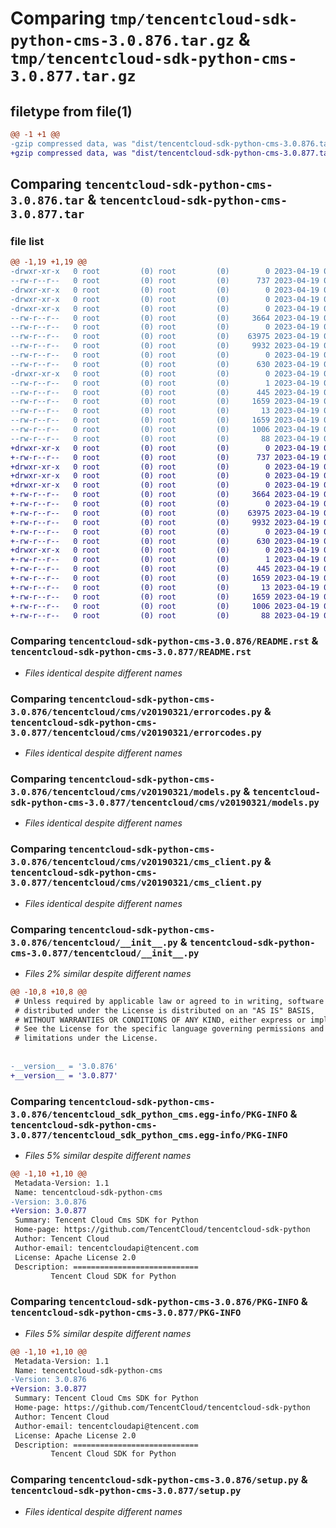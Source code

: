 # Comparing `tmp/tencentcloud-sdk-python-cms-3.0.876.tar.gz` & `tmp/tencentcloud-sdk-python-cms-3.0.877.tar.gz`

## filetype from file(1)

```diff
@@ -1 +1 @@
-gzip compressed data, was "dist/tencentcloud-sdk-python-cms-3.0.876.tar", last modified: Wed Apr 19 00:22:39 2023, max compression
+gzip compressed data, was "dist/tencentcloud-sdk-python-cms-3.0.877.tar", last modified: Wed Apr 19 09:10:50 2023, max compression
```

## Comparing `tencentcloud-sdk-python-cms-3.0.876.tar` & `tencentcloud-sdk-python-cms-3.0.877.tar`

### file list

```diff
@@ -1,19 +1,19 @@
-drwxr-xr-x   0 root         (0) root         (0)        0 2023-04-19 00:22:39.000000 tencentcloud-sdk-python-cms-3.0.876/
--rw-r--r--   0 root         (0) root         (0)      737 2023-04-19 00:22:39.000000 tencentcloud-sdk-python-cms-3.0.876/README.rst
-drwxr-xr-x   0 root         (0) root         (0)        0 2023-04-19 00:22:39.000000 tencentcloud-sdk-python-cms-3.0.876/tencentcloud/
-drwxr-xr-x   0 root         (0) root         (0)        0 2023-04-19 00:22:39.000000 tencentcloud-sdk-python-cms-3.0.876/tencentcloud/cms/
-drwxr-xr-x   0 root         (0) root         (0)        0 2023-04-19 00:22:39.000000 tencentcloud-sdk-python-cms-3.0.876/tencentcloud/cms/v20190321/
--rw-r--r--   0 root         (0) root         (0)     3664 2023-04-19 00:22:39.000000 tencentcloud-sdk-python-cms-3.0.876/tencentcloud/cms/v20190321/errorcodes.py
--rw-r--r--   0 root         (0) root         (0)        0 2023-04-19 00:22:39.000000 tencentcloud-sdk-python-cms-3.0.876/tencentcloud/cms/v20190321/__init__.py
--rw-r--r--   0 root         (0) root         (0)    63975 2023-04-19 00:22:39.000000 tencentcloud-sdk-python-cms-3.0.876/tencentcloud/cms/v20190321/models.py
--rw-r--r--   0 root         (0) root         (0)     9932 2023-04-19 00:22:39.000000 tencentcloud-sdk-python-cms-3.0.876/tencentcloud/cms/v20190321/cms_client.py
--rw-r--r--   0 root         (0) root         (0)        0 2023-04-19 00:22:39.000000 tencentcloud-sdk-python-cms-3.0.876/tencentcloud/cms/__init__.py
--rw-r--r--   0 root         (0) root         (0)      630 2023-04-19 00:22:39.000000 tencentcloud-sdk-python-cms-3.0.876/tencentcloud/__init__.py
-drwxr-xr-x   0 root         (0) root         (0)        0 2023-04-19 00:22:39.000000 tencentcloud-sdk-python-cms-3.0.876/tencentcloud_sdk_python_cms.egg-info/
--rw-r--r--   0 root         (0) root         (0)        1 2023-04-19 00:22:39.000000 tencentcloud-sdk-python-cms-3.0.876/tencentcloud_sdk_python_cms.egg-info/dependency_links.txt
--rw-r--r--   0 root         (0) root         (0)      445 2023-04-19 00:22:39.000000 tencentcloud-sdk-python-cms-3.0.876/tencentcloud_sdk_python_cms.egg-info/SOURCES.txt
--rw-r--r--   0 root         (0) root         (0)     1659 2023-04-19 00:22:39.000000 tencentcloud-sdk-python-cms-3.0.876/tencentcloud_sdk_python_cms.egg-info/PKG-INFO
--rw-r--r--   0 root         (0) root         (0)       13 2023-04-19 00:22:39.000000 tencentcloud-sdk-python-cms-3.0.876/tencentcloud_sdk_python_cms.egg-info/top_level.txt
--rw-r--r--   0 root         (0) root         (0)     1659 2023-04-19 00:22:39.000000 tencentcloud-sdk-python-cms-3.0.876/PKG-INFO
--rw-r--r--   0 root         (0) root         (0)     1006 2023-04-19 00:22:39.000000 tencentcloud-sdk-python-cms-3.0.876/setup.py
--rw-r--r--   0 root         (0) root         (0)       88 2023-04-19 00:22:39.000000 tencentcloud-sdk-python-cms-3.0.876/setup.cfg
+drwxr-xr-x   0 root         (0) root         (0)        0 2023-04-19 09:10:50.000000 tencentcloud-sdk-python-cms-3.0.877/
+-rw-r--r--   0 root         (0) root         (0)      737 2023-04-19 09:10:50.000000 tencentcloud-sdk-python-cms-3.0.877/README.rst
+drwxr-xr-x   0 root         (0) root         (0)        0 2023-04-19 09:10:50.000000 tencentcloud-sdk-python-cms-3.0.877/tencentcloud/
+drwxr-xr-x   0 root         (0) root         (0)        0 2023-04-19 09:10:50.000000 tencentcloud-sdk-python-cms-3.0.877/tencentcloud/cms/
+drwxr-xr-x   0 root         (0) root         (0)        0 2023-04-19 09:10:50.000000 tencentcloud-sdk-python-cms-3.0.877/tencentcloud/cms/v20190321/
+-rw-r--r--   0 root         (0) root         (0)     3664 2023-04-19 09:10:50.000000 tencentcloud-sdk-python-cms-3.0.877/tencentcloud/cms/v20190321/errorcodes.py
+-rw-r--r--   0 root         (0) root         (0)        0 2023-04-19 09:10:50.000000 tencentcloud-sdk-python-cms-3.0.877/tencentcloud/cms/v20190321/__init__.py
+-rw-r--r--   0 root         (0) root         (0)    63975 2023-04-19 09:10:50.000000 tencentcloud-sdk-python-cms-3.0.877/tencentcloud/cms/v20190321/models.py
+-rw-r--r--   0 root         (0) root         (0)     9932 2023-04-19 09:10:50.000000 tencentcloud-sdk-python-cms-3.0.877/tencentcloud/cms/v20190321/cms_client.py
+-rw-r--r--   0 root         (0) root         (0)        0 2023-04-19 09:10:50.000000 tencentcloud-sdk-python-cms-3.0.877/tencentcloud/cms/__init__.py
+-rw-r--r--   0 root         (0) root         (0)      630 2023-04-19 09:10:50.000000 tencentcloud-sdk-python-cms-3.0.877/tencentcloud/__init__.py
+drwxr-xr-x   0 root         (0) root         (0)        0 2023-04-19 09:10:50.000000 tencentcloud-sdk-python-cms-3.0.877/tencentcloud_sdk_python_cms.egg-info/
+-rw-r--r--   0 root         (0) root         (0)        1 2023-04-19 09:10:50.000000 tencentcloud-sdk-python-cms-3.0.877/tencentcloud_sdk_python_cms.egg-info/dependency_links.txt
+-rw-r--r--   0 root         (0) root         (0)      445 2023-04-19 09:10:50.000000 tencentcloud-sdk-python-cms-3.0.877/tencentcloud_sdk_python_cms.egg-info/SOURCES.txt
+-rw-r--r--   0 root         (0) root         (0)     1659 2023-04-19 09:10:50.000000 tencentcloud-sdk-python-cms-3.0.877/tencentcloud_sdk_python_cms.egg-info/PKG-INFO
+-rw-r--r--   0 root         (0) root         (0)       13 2023-04-19 09:10:50.000000 tencentcloud-sdk-python-cms-3.0.877/tencentcloud_sdk_python_cms.egg-info/top_level.txt
+-rw-r--r--   0 root         (0) root         (0)     1659 2023-04-19 09:10:50.000000 tencentcloud-sdk-python-cms-3.0.877/PKG-INFO
+-rw-r--r--   0 root         (0) root         (0)     1006 2023-04-19 09:10:50.000000 tencentcloud-sdk-python-cms-3.0.877/setup.py
+-rw-r--r--   0 root         (0) root         (0)       88 2023-04-19 09:10:50.000000 tencentcloud-sdk-python-cms-3.0.877/setup.cfg
```

### Comparing `tencentcloud-sdk-python-cms-3.0.876/README.rst` & `tencentcloud-sdk-python-cms-3.0.877/README.rst`

 * *Files identical despite different names*

### Comparing `tencentcloud-sdk-python-cms-3.0.876/tencentcloud/cms/v20190321/errorcodes.py` & `tencentcloud-sdk-python-cms-3.0.877/tencentcloud/cms/v20190321/errorcodes.py`

 * *Files identical despite different names*

### Comparing `tencentcloud-sdk-python-cms-3.0.876/tencentcloud/cms/v20190321/models.py` & `tencentcloud-sdk-python-cms-3.0.877/tencentcloud/cms/v20190321/models.py`

 * *Files identical despite different names*

### Comparing `tencentcloud-sdk-python-cms-3.0.876/tencentcloud/cms/v20190321/cms_client.py` & `tencentcloud-sdk-python-cms-3.0.877/tencentcloud/cms/v20190321/cms_client.py`

 * *Files identical despite different names*

### Comparing `tencentcloud-sdk-python-cms-3.0.876/tencentcloud/__init__.py` & `tencentcloud-sdk-python-cms-3.0.877/tencentcloud/__init__.py`

 * *Files 2% similar despite different names*

```diff
@@ -10,8 +10,8 @@
 # Unless required by applicable law or agreed to in writing, software
 # distributed under the License is distributed on an "AS IS" BASIS,
 # WITHOUT WARRANTIES OR CONDITIONS OF ANY KIND, either express or implied.
 # See the License for the specific language governing permissions and
 # limitations under the License.
 
 
-__version__ = '3.0.876'
+__version__ = '3.0.877'
```

### Comparing `tencentcloud-sdk-python-cms-3.0.876/tencentcloud_sdk_python_cms.egg-info/PKG-INFO` & `tencentcloud-sdk-python-cms-3.0.877/tencentcloud_sdk_python_cms.egg-info/PKG-INFO`

 * *Files 5% similar despite different names*

```diff
@@ -1,10 +1,10 @@
 Metadata-Version: 1.1
 Name: tencentcloud-sdk-python-cms
-Version: 3.0.876
+Version: 3.0.877
 Summary: Tencent Cloud Cms SDK for Python
 Home-page: https://github.com/TencentCloud/tencentcloud-sdk-python
 Author: Tencent Cloud
 Author-email: tencentcloudapi@tencent.com
 License: Apache License 2.0
 Description: ============================
         Tencent Cloud SDK for Python
```

### Comparing `tencentcloud-sdk-python-cms-3.0.876/PKG-INFO` & `tencentcloud-sdk-python-cms-3.0.877/PKG-INFO`

 * *Files 5% similar despite different names*

```diff
@@ -1,10 +1,10 @@
 Metadata-Version: 1.1
 Name: tencentcloud-sdk-python-cms
-Version: 3.0.876
+Version: 3.0.877
 Summary: Tencent Cloud Cms SDK for Python
 Home-page: https://github.com/TencentCloud/tencentcloud-sdk-python
 Author: Tencent Cloud
 Author-email: tencentcloudapi@tencent.com
 License: Apache License 2.0
 Description: ============================
         Tencent Cloud SDK for Python
```

### Comparing `tencentcloud-sdk-python-cms-3.0.876/setup.py` & `tencentcloud-sdk-python-cms-3.0.877/setup.py`

 * *Files identical despite different names*

